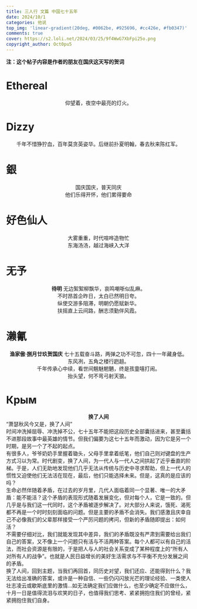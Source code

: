```yaml
---
title: 三人行 文篇 中国七十五年
date: 2024/10/1
categories: 他说
top_img: 'linear-gradient(20deg, #0062be, #925696, #cc426e, #fb0347)'
comments: true
cover: https://s2.loli.net/2024/03/25/9f4WwG7XbFpi25o.png
copyright_author: Oct0pu5
---
```


**注：这个帖子内容是作者的朋友在国庆这天写的贺词**

<h1>Ethereal</h1>
<center>
仰望着，夜空中最亮的灯火。
</center>

<h1>Dizzy</h1>
<center>
千年不惜狰狞血，百年莫贪英姿华。后继前扑夏明翰，春去秋来陈红军。
</center>

<h1>銀</h1>
<center>
国庆国庆，普天同庆<br>
他们乐得开怀，他们累得要命<br>

</center>

<h1>好色仙人</h1>
<center>
大雾重重，时代喧哗造物忙<br>
东海汤汤，越过海峡入大洋<br>
</center>

<h1>无予</h1>
<center>
<b>待明</b>
无边絮絮柳飘华，哀鸣嘲哳似乱麻。<br>
不时昂首企昨日，太白已然明日夸。<br>
纵使交游多阻滞，明朝仍愿赋新华。<br>
扶摇直上云间路，酬志须勤伴风霞。<br>
</center>

<h1>濑氰</h1>
<center>
<b>渔家傲·捌月廿玖贺国庆</b>
七十五载奋斗路，两弹之功不可忽，四十一年藏身低。<br>
东风冽，五角之楼行趔趄。<br>
千年传承心中续，看世间魑魅魍魉，终是孩童嘻打闹。<br>
抬头望，何不弯弓射天狼。<br>
</center>

<h1>Крым</h1>
<center>
<b>换了人间</b>
</center>
“萧瑟秋风今又是，换了人间”<br>
时间冲洗掉屈辱、冲洗掉不公，七十五年不能把这段历史全部囊括进来，甚至囊括不进那段故事中最英雄的情节。但我们偏要为这七十五年而激动，因为它是另一个时期，是另一个了不起的起点。<br>
有很多人，爷爷奶奶手里握着锄头，父母手里拿着纸笔，他们自己则对键盘的生产方式习以为常。时代剧变，换了人间，为一代人与一代人之间拱起了近乎垂直的阶梯。于是，人们无助地发现他们几乎无法从传统与历史中寻求帮助，但上一代人的惯性又迫使他们无法活在现在，最后，他们只能选择未来。但是，这真的是应该的吗？<br>
生命必然伴随着矛盾，在过去的岁月里，几代人面临着同一个显著、唯一的大矛盾：能不能活？这个矛盾的表现形式随着发展变化，但对每个人，它是一致的。但几乎是与我们这一代同时，这个矛盾被逐步解决了。对大部分人来说，饿死、渴死都不再是一个时时刻刻面临的问题。但是主要的矛盾不会消失。我们感激且庆幸自己不必像我们的父辈那样接受一个严厉问题的拷问，但新的矛盾随即提出：如何活？<br>
不需要仔细对比，我们就能发现其中差异，我们的矛盾既没有严肃到需要给出我们自己的答案，又不像上一个问题只有活与不活两种答案。每个人都可以有自己的活法，而社会资源是有限的，于是把人与人的社会关系变成了某种程度上的“所有人对所有人的战争”。也就是人民日益增长的美好生活需求与不平衡不充分发展之间的矛盾。<br>
换了人间，回到主题，当我们再回首，同历史对望，我们还应、还能得到什么？我无法给出准确的答案，或许是一种自信、一些仍闪闪放光芒的理论经验、一类使人壮志凌云或歇斯底里的激情…如无法确定我们应做什么，也至少确定不应做什么，十月一日是值得流泪与欢笑的日子，也值得我们思考、紧紧拥抱住我们的曾经，紧紧拥抱住我们自身。<br>
